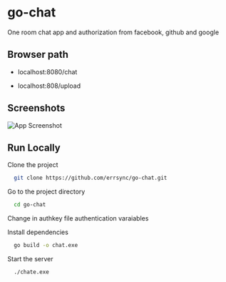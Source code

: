 
# go-chat

One room chat app and authorization from facebook, github and google


## Browser path

- localhost:8080/chat

- localhost:808/upload 


## Screenshots

![App Screenshot](https://github.com/errsync/go-chat/templates/screen.png)


## Run Locally

Clone the project

```bash
  git clone https://github.com/errsync/go-chat.git
```

Go to the project directory

```bash
  cd go-chat
```
Change in authkey file authentication varaiables

Install dependencies

```bash
  go build -o chat.exe
```

Start the server

```bash
  ./chate.exe
```

